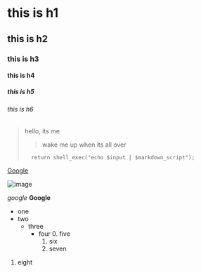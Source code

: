 # this is h1
## this is h2
### this is h3
#### this is h4
##### this is h5
###### this is h6

> hello, its me
> > wake me up when its all over
>
>		return shell_exec("echo $input | $markdown_script");
>

[Google][]

[Google]:	https://www.google.co.in 	"google"
[foo]: http://example.com/  "Optional Title Here"

![image](https://www.google.co.in/images/branding/googlelogo/1x/googlelogo_color_272x92dp.png)

*google*
**Google**

- one
- two
  - three
    - four
      0. five
      1. six
      2. seven
1. eight

